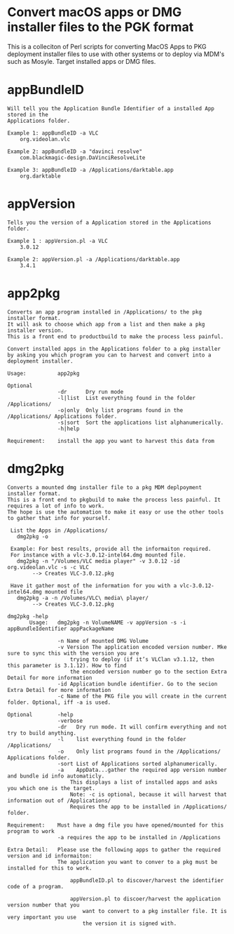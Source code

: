 Convert macOS apps or DMG installer files to the PGK format
===============
 This is a colleciton of Perl scripts for converting MacOS Apps to PKG deployment installer files to use with other systems
 or to deploy via MDM's such as Mosyle. Target installed apps or DMG files.

appBundleID
===============
	Will tell you the Application Bundle Identifier of a installed App stored in the
    Applications folder.

    Example 1: appBundleID -a VLC
        org.videolan.vlc

    Example 2: appBundleID -a "davinci resolve"
        com.blackmagic-design.DaVinciResolveLite

    Example 3: appBundleID -a /Applications/darktable.app
        org.darktable

appVersion 
===============
	Tells you the version of a Application stored in the Applications folder.

    Example 1 : appVersion.pl -a VLC
        3.0.12

    Example 2: appVersion.pl -a /Applications/darktable.app
        3.4.1

app2pkg 
===============
	Converts an app program installed in /Applications/ to the pkg installer format.
    It will ask to choose which app from a list and then make a pkg installer version.
    This is a front end to productbuild to make the process less painful.

    Convert installed apps in the Applications folder to a pkg installer
    by asking you which program you can to harvest and convert into a deployment installer.

    Usage:          app2pkg
    
    Optional        
                    -dr      Dry run mode
                    -l|list  List everything found in the folder /Applications/
                    -o|only  Only list programs found in the /Applications/ Applications folder.
                    -s|sort  Sort the applications list alphanumerically.
                    -h|help

    Requirement:    install the app you want to harvest this data from
  

dmg2pkg
===============
	Converts a mounted dmg installer file to a pkg MDM deplpoyment installer format.
    This is a front end to pkgbuild to make the process less painful. It requires a lot of info to work.
    The hope is use the automation to make it easy or use the other tools to gather that info for yourself.

     List the Apps in /Applications/
       dmg2pkg -o
  
     Example: For best results, provide all the informaiton required. 
     For instance with a vlc-3.0.12-intel64.dmg mounted file.
       dmg2pkg -n "/Volumes/VLC media player" -v 3.0.12 -id org.videolan.vlc -s -c VLC
            --> Creates VLC-3.0.12.pkg

     Have it gather most of the information for you with a vlc-3.0.12-intel64.dmg mounted file
       dmg2pkg -a -n /Volumes/VLC\ media\ player/
            --> Creates VLC-3.0.12.pkg

    dmg2pkg -help
           Usage:   dmg2pkg -n VolumeNAME -v appVersion -s -i appBundleIdentifier appPackageName
            
                    -n Name of mounted DMG Volume
                    -v Version The application encoded version number. Mke sure to sync this with the version you are 
                        trying to deploy (if it’s VLClan v3.1.12, then this parameter is 3.1.12). How to find 
                        the encoded version number go to the section Extra Detail for more information
                    -id Application bundle identifier. Go to the secion Extra Detail for more information
                    -c Name of the PKG file you will create in the current folder. Optional, iff -a is used.
                    
    Optional        -help
                    -verbose
                    -dr   Dry run mode. It will confirm everything and not try to build anything.
                    -l    list everything found in the folder /Applications/
                    -o    Only list programs found in the /Applications/ Applications folder.
                    -sort List of Applications sorted alphanumerically.
                    -a    AppData...gather the required app version number and bundle id info automaticly.
                        This displays a list of installed apps and asks you which one is the target.
                        Note: -c is optional, because it will harvest that information out of /Applications/
                        Requires the app to be installed in /Applications/ folder.

    Requirement:    Must have a dmg file you have opened/mounted for this program to work
                    -a requires the app to be installed in /Applications
    
    Extra Detail:   Please use the following apps to gather the required version and id informaiton:
                    The application you want to conver to a pkg must be installed for this to work.
                        
                        appBundleID.pl to discover/harvest the identifier code of a program.
                        
                        appVersion.pl to discoer/harvest the application version number that you 
                            want to convert to a pkg installer file. It is very important you use
                            the version it is signed with.

